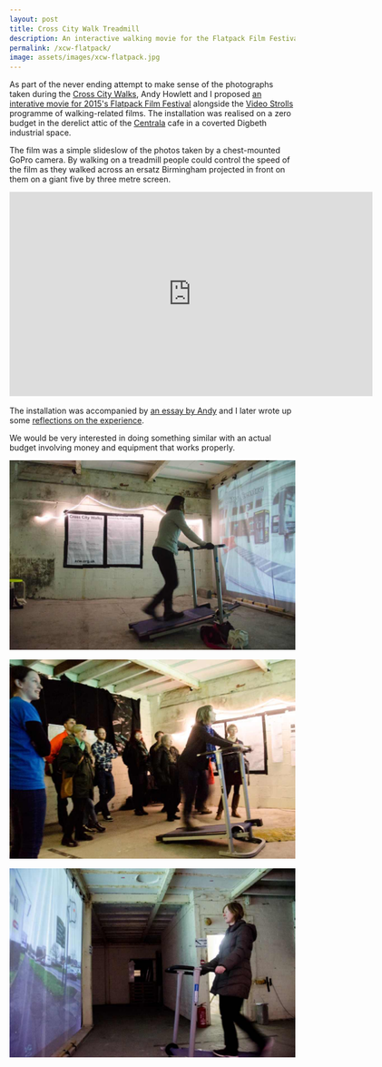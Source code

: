 ```yaml
---
layout: post
title: Cross City Walk Treadmill
description: An interactive walking movie for the Flatpack Film Festival
permalink: /xcw-flatpack/
image: assets/images/xcw-flatpack.jpg
---
```


As part of the never ending attempt to make sense of the photographs taken during the [Cross City Walks](http://xcw.org.uk), Andy Howlett and I proposed [an interative movie for 2015's Flatpack Film Festival](http://flatpackfestival.org.uk/event/cross-city-walks/) alongside the [Video Strolls](https://videostrolls.com/2015/03/01/video-strolls-at-flatpack-film-festival/) programme of walking-related films. The installation was realised on a zero budget in the derelict attic of the [Centrala](http://centrala-space.org.uk) cafe in a coverted Digbeth industrial space.

The film was a simple slideslow of the photos taken by a chest-mounted GoPro camera. By walking on a treadmill people could control the speed of the film as they walked across an ersatz Birmingham projected in front on them on a giant five by three metre screen.

<iframe src="https://player.vimeo.com/video/123459255" width="640" height="360" frameborder="0" webkitallowfullscreen="" mozallowfullscreen="" allowfullscreen=""></iframe>

The installation was accompanied by [an essay by Andy](http://xcw.org.uk/flatpack-festival-installation-2015/forward/) and I later wrote up some [reflections on the experience](http://xcw.org.uk/towards-a-theory-of-cross-city-walks/). 

We would be very interested in doing something similar with an actual budget involving money and equipment that works properly. 

![](/assets/images/xcw-flatpack-2.jpg)

![](/assets/images/xcw-flatpack-3.jpg)

![](/assets/images/xcw-flatpack-4.jpg)
